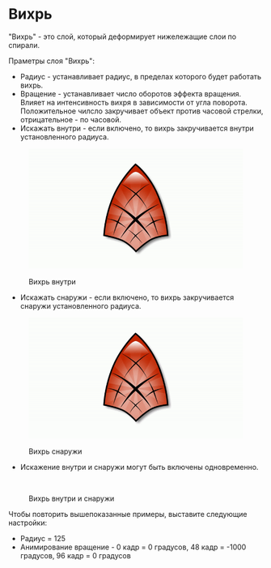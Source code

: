 # Вихрь

"Вихрь" - это слой, который деформирует нижележащие слои по спирали.&#x20;

Праметры слоя "Вихрь":

* Радиус - устанавливает радиус, в пределах которого будет работать вихрь.
* Вращение - устанавливает число оборотов эффекта вращения. Влияет на интенсивность вихря  в зависимости от угла поворота. Положительное чилсло закручивает объект против часовой стрелки, отрицательное - по часовой.
* Искажать внутри - если включено, то вихрь закручивается внутри установленного радиуса.

<figure><img src="../.gitbook/assets/in (1).gif" alt=""><figcaption><p>Вихрь внутри</p></figcaption></figure>

* Искажать снаружи - если включено, то вихрь закручивается снаружи установленного радиуса.

<figure><img src="../.gitbook/assets/out (1).gif" alt=""><figcaption><p>Вихрь снаружи</p></figcaption></figure>

* Искажение внутри и снаружи могут быть включены одновременно.

<figure><img src="../.gitbook/assets/inandout (1).gif" alt=""><figcaption><p>Вихрь внутри и снаружи</p></figcaption></figure>

Чтобы повторить вышепоказанные примеры, выставите следующие настройки:

* Радиус = 125
* Анимирование вращение - 0 кадр = 0 градусов, 48 кадр = -1000 градусов, 96 кадр = 0 градусов
